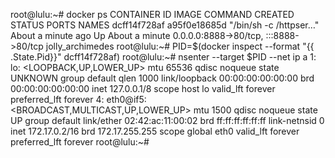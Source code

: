 root@lulu:~# docker ps
CONTAINER ID   IMAGE          COMMAND                  CREATED              STATUS              PORTS                                   NAMES
dcff14f728af   a95f0e18685d   "/bin/sh -c /httpser…"   About a minute ago   Up About a minute   0.0.0.0:8888->80/tcp, :::8888->80/tcp   jolly_archimedes
root@lulu:~# PID=$(docker inspect --format "{{ .State.Pid}}" dcff14f728af)
root@lulu:~# nsenter --target $PID --net ip a
1: lo: <LOOPBACK,UP,LOWER_UP> mtu 65536 qdisc noqueue state UNKNOWN group default qlen 1000
    link/loopback 00:00:00:00:00:00 brd 00:00:00:00:00:00
    inet 127.0.0.1/8 scope host lo
       valid_lft forever preferred_lft forever
4: eth0@if5: <BROADCAST,MULTICAST,UP,LOWER_UP> mtu 1500 qdisc noqueue state UP group default
    link/ether 02:42:ac:11:00:02 brd ff:ff:ff:ff:ff:ff link-netnsid 0
    inet 172.17.0.2/16 brd 172.17.255.255 scope global eth0
       valid_lft forever preferred_lft forever
root@lulu:~#
